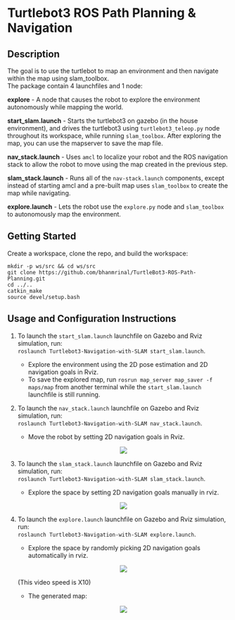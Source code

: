 # Turtlebot3 ROS Path Planning & Navigation

## Description
The goal is to use the turtlebot to map an environment and then navigate within the map using slam_toolbox.<br>
The package contain 4 launchfiles and 1 node:

**explore** - A node that causes the robot to explore the environment autonomously while mapping the world.

**start_slam.launch** - Starts the turtlebot3 on gazebo (in the house environment), and drives the turtlebot3 using `turtlebot3_teleop.py` node throughout its workspace, while running `slam_toolbox`. After exploring the map, you can use the mapserver to save the map file.

**nav_stack.launch** - Uses `amcl` to localize your robot and the ROS navigation stack to allow the robot to move using the map created in the previous step.

**slam_stack.launch** - Runs all of the `nav-stack.launch` components, except instead of starting amcl and a pre-built map uses `slam_toolbox` to create the map while navigating.

**explore.launch** - Lets the robot use the `explore.py` node and `slam_toolbox` to autonomously map the environment.


## Getting Started

Create a workspace, clone the repo, and build the workspace:
```
mkdir -p ws/src && cd ws/src
git clone https://github.com/bhanmrinal/TurtleBot3-ROS-Path-Planning.git
cd ../..
catkin_make
source devel/setup.bash 
```


## Usage and Configuration Instructions

1. To launch the `start_slam.launch` launchfile on Gazebo and Rviz simulation, run:<br>
    `roslaunch Turtlebot3-Navigation-with-SLAM start_slam.launch`.

    - Explore the environment using the 2D pose estimation and 2D navigation goals in Rviz.
    - To save the explored map, run `rosrun map_server map_saver -f maps/map` from another terminal while the `start_slam.launch` launchfile is still running.

2. To launch the `nav_stack.launch` launchfile on Gazebo and Rviz simulation, run:<br>
    `roslaunch Turtlebot3-Navigation-with-SLAM nav_stack.launch`.

    - Move the robot by setting 2D navigation goals in Rviz.

    <p align="center">
        <img align="center" src="https://github.com/YaelBenShalom/Turtlebot3-Navigation-with-SLAM/blob/master/videos/nav_stack.gif">
    </p>


3. To launch the `slam_stack.launch` launchfile on Gazebo and Rviz simulation, run:<br>
    `roslaunch Turtlebot3-Navigation-with-SLAM slam_stack.launch`.

    - Explore the space by setting 2D navigation goals manually in rviz.

    <p align="center">
        <img align="center" src="https://github.com/YaelBenShalom/Turtlebot3-Navigation-with-SLAM/blob/master/videos/slam_stack.gif">
    </p>

4. To launch the `explore.launch` launchfile on Gazebo and Rviz simulation, run:<br>
    `roslaunch Turtlebot3-Navigation-with-SLAM explore.launch`.

    - Explore the space by randomly picking 2D navigation goals automatically in rviz.

    <p align="center">
        <img align="center" src="https://github.com/YaelBenShalom/Turtlebot3-Navigation-with-SLAM/blob/master/videos/explore.gif">
    </p>
    
    (This video speed is X10)

    - The generated map:

    <p align="center">
        <img align="center" src="https://github.com/YaelBenShalom/Turtlebot3-Navigation-with-SLAM/blob/master/videos/map.jpg">
    </p>
